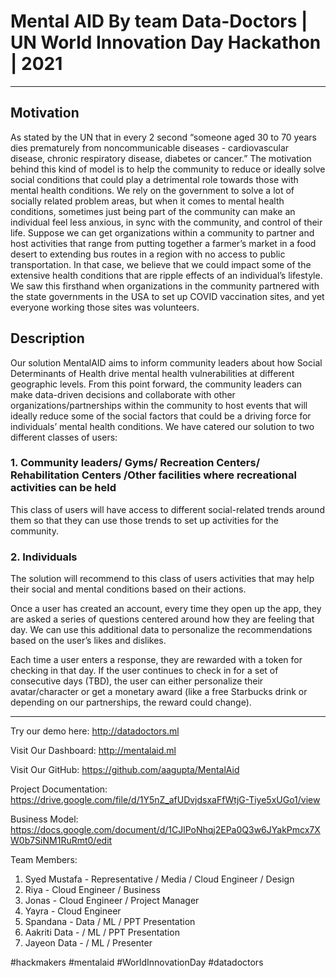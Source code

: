 # Mental AID By team Data-Doctors | UN World Innovation Day Hackathon | 2021

---

## Motivation
As stated by the UN that in every 2 second “someone aged 30 to 70 years dies prematurely from noncommunicable diseases - cardiovascular disease, chronic respiratory disease, diabetes or cancer.” The motivation behind this kind of model is to help the community to reduce or ideally solve social conditions that could play a detrimental role towards those with mental health conditions. We rely on the government to solve a lot of socially related problem areas, but when it comes to mental health conditions, sometimes just being part of the community can make an individual feel less anxious, in sync with the community, and control of their life. Suppose we can get organizations within a community to partner and host activities that range from putting together a farmer’s market in a food desert to extending bus routes in a region with no access to public transportation. In that case, we believe that we could impact some of the extensive health conditions that are ripple effects of an individual’s lifestyle. We saw this firsthand when organizations in the community partnered with the state governments in the USA to set up COVID vaccination sites, and yet everyone working those sites was volunteers.

## Description 
Our solution MentalAID aims to inform community leaders about how Social Determinants of Health drive mental health vulnerabilities at different geographic levels. From this point forward, the community leaders can make data-driven decisions and collaborate with other organizations/partnerships within the community to host events that will ideally reduce some of the social factors that could be a driving force for individuals’ mental health conditions. 
We have catered our solution to two different classes of users:  

### 1. Community leaders/ Gyms/ Recreation Centers/ Rehabilitation Centers /Other facilities where recreational activities can be held
This class of users will have access to different social-related trends around them so that they can use those trends to set up activities for the community.

### 2. Individuals
The solution will recommend to this class of users activities that may help their social and mental conditions based on their actions. 

Once a user has created an account, every time they open up the app, they are asked a series of questions centered around how they are feeling that day. We can use this additional data to personalize the recommendations based on the user’s likes and dislikes.

Each time a user enters a response, they are rewarded with a token for checking in that day. If the user continues to check in for a set of consecutive days (TBD), the user can either personalize their avatar/character or get a monetary award (like a free Starbucks drink or depending on our partnerships, the reward could change).

---

Try our demo here:
http://datadoctors.ml

Visit Our Dashboard:
http://mentalaid.ml

Visit Our GitHub:
https://github.com/aagupta/MentalAid

Project Documentation:
https://drive.google.com/file/d/1Y5nZ_afUDvjdsxaFfWtjG-Tiye5xUGo1/view

Business Model:
https://docs.google.com/document/d/1CJlPoNhqj2EPa0Q3w6JYakPmcx7XW0b7SiNM1RuRmt0/edit

Team Members:
1. Syed Mustafa - Representative / Media / Cloud Engineer / Design
2. Riya - Cloud Engineer / Business
3. Jonas - Cloud Engineer / Project Manager
4. Yayra - Cloud Engineer
5. Spandana - Data / ML / PPT Presentation
6. Aakriti Data - / ML / PPT Presentation
7. Jayeon Data - / ML / Presenter


#hackmakers #mentalaid #WorldInnovationDay​ #datadoctors
